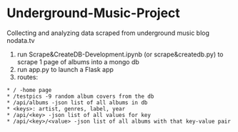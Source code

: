 # Underground-Music-Project
Collecting and analyzing data scraped from underground music blog nodata.tv

1. run Scrape&CreateDB-Development.ipynb (or scrape&createdb.py) to scrape 1 page of albums into a mongo db
2. run app.py to launch a Flask app
3. routes: 
```
* / -home page
* /testpics -9 random album covers from the db
* /api/albums -json list of all albums in db
* <keys>: artist, genres, label, year
* /api/<key> -json list of all values for key
* /api/<key>/<value> -json list of all albums with that key-value pair
```

